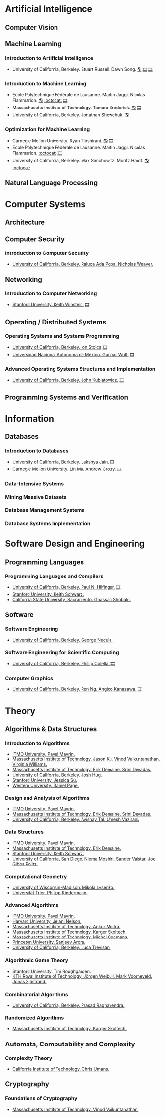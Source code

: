 # Artificial Intelligence

## Computer Vision

## Machine Learning

### Introduction to Artificial Intelligence
- University of California, Berkeley. Stuart Russell. Dawn Song.
[:earth_americas:](https://inst.eecs.berkeley.edu/~cs188/sp21/)
[:film_strip:](https://www.youtube.com/channel/UCHBzJsIcRIVuzzHVYabikTQ/videos)
[:film_strip:](https://www.youtube.com/channel/UCOFsXLMqQFXaFeMNHlpIp9g/playlists)

### Introduction to Machine Learning
- École Polytechnique Fédérale de Lausanne. Martin Jaggi. Nicolas Flammarion.
[:earth_americas:](https://www.epfl.ch/labs/mlo/machine-learning-cs-433/)
[:octocat:](https://github.com/epfml/ML_course)
[:film_strip:](https://www.youtube.com/playlist?list=PL4O4bXkI-fAd4nB7YYR5F8WitmPxjPeAa)
- Massachusetts Institute of Technology. Tamara Broderick.
[:earth_americas:](https://tamarabroderick.com/ml.html)
[:film_strip:](https://www.youtube.com/playlist?list=PLxC_ffO4q_rW0bqQB80_vcQB09HOA3ClV)
- University of California, Berkeley. Jonathan Shewchuk.
[:earth_americas:](https://people.eecs.berkeley.edu/~jrs/189/)

### Optimization for Machine Learning
- Carnegie Mellon University. Ryan Tibshirani.
[:earth_americas:](https://www.stat.cmu.edu/~ryantibs/convexopt-F18/)
[:film_strip:](https://scs.hosted.panopto.com/Panopto/Pages/Sessions/List.aspx#folderID=%222e05ff30-48ba-4598-9f70-a9430132b706%22)
- École Polytechnique Fédérale de Lausanne. Martin Jaggi. Nicolas Flammarion.
[:octocat:](https://github.com/epfml/OptML_course)
[:film_strip:](https://www.youtube.com/playlist?list=PL4O4bXkI-fAeYrsBqTUYn2xMjJAqlFQzX)
- University of California, Berkeley. Max Simchowitz. Moritz Hardt.
[:earth_americas:](https://ee227c.github.io/)
[:octocat:](https://github.com/ee227c/ee227c.github.io)

## Natural Language Processing

# Computer Systems

## Architecture

## Computer Security

### Introduction to Computer Security
- [University of California, Berkeley. Raluca Ada Popa. Nicholas Weaver.](https://cs161.org/)
## Networking

### Introduction to Computer Networking
- [Stanford University. Keith Winstein.](https://cs144.github.io/)
[:film_strip:](https://www.youtube.com/playlist?list=PLoCMsyE1cvdWKsLVyf6cPwCLDIZnOj0NS)

## Operating / Distributed Systems

### Operating Systems and Systems Programming
- [University of California, Berkeley. Ion Stoica](https://cs162.org/)
[:film_strip:](https://archive.org/details/ucberkeley-webcast-PL-XXv-cvA_iBDyz-ba4yDskqMDY6A1w_c)
- [Universidad Nacional Autónoma de México. Gunnar Wolf.](https://gwolf.sistop.org/)
[:film_strip:](https://www.youtube.com/playlist?list=PLoCiKrWUWS9R0nia0HlB6aNf5mgEmi2ho)

### Advanced Operating Systems Structures and Implementation
- [University of California, Berkeley. John Kubiatowicz.](https://people.eecs.berkeley.edu/~kubitron/courses/cs194-24-S13/)
[:film_strip:](https://archive.org/details/ucberkeley-webcast-PL-XXv-cvA_iB_5Q8G8kW5idSwNmXypmQE)

## Programming Systems and Verification

# Information

## Databases

### Introduction to Databases
- [University of California, Berkeley. Lakshya Jain.](https://cs186berkeley.net/)
[:film_strip:](https://archive.org/details/ucberkeley-webcast-PL-XXv-cvA_iBVK2QzAV-R7NMA1ZkaiR2y)
- [Carnegie Mellon University. Lin Ma. Andrew Crotty.](https://15445.courses.cs.cmu.edu/fall2021/)
[:film_strip:](https://www.youtube.com/playlist?list=PLSE8ODhjZXjZaHA6QcxDfJ0SIWBzQFKEG)
### Data-Intensive Systems

### Mining Massive Datasets

### Database Management Systems

### Database Systems Implementation

# Software Design and Engineering

## Programming Languages

### Programming Languages and Compilers
- [University of California, Berkeley. Paul N. Hilfinger.](https://inst.eecs.berkeley.edu/~cs164/fa20/)
[:film_strip:](https://archive.org/details/ucberkeley-webcast-PL3A16CFC42CA6EF4F)
- [Stanford University. Keith Schwarz.](https://web.stanford.edu/class/archive/cs/cs143/cs143.1128/)
- [California State University, Sacramento. Ghassan Shobaki.](https://www.youtube.com/playlist?list=PL6KMWPQP_DM97Hh0PYNgJord-sANFTI3i)

## Software

### Software Engineering
- [University of California, Berkeley. George Necula.](https://sites.google.com/site/ucbcs169fa15/lectures)

### Software Engineering for Scientific Computing
- [University of California, Berkeley. Phillip Colella.](https://inst.eecs.berkeley.edu/~cs294-73/fa19/)
[:film_strip:](https://archive.org/details/ucberkeley-webcast-PL-XXv-cvA_iB8Arh4Szxk275Cu4uRxVt4)

### Computer Graphics
- [University of California, Berkeley. Ren Ng. Angjoo Kanazawa.](https://cs184.eecs.berkeley.edu/sp21)
[:film_strip:](https://archive.org/details/ucberkeley-webcast-PL-XXv-cvA_iBifi0GQVF1R9M_QBWw3xgG)

# Theory

## Algorithms & Data Structures

### Introduction to Algorithms
- [ITMO University. Pavel Mavrin.](https://www.youtube.com/playlist?list=PLrS21S1jm43igE57Ye_edwds_iL7ZOAG4)
- [Massachusetts Institute of Technology. Jason Ku. Vinod Vaikuntanathan. Virginia Williams.](https://learning-modules.mit.edu/materials/index.html?uuid=/course/6/sp19/6.006#materials)
- [Massachusetts Institute of Technology. Erik Demaine. Srini Devadas.](https://ocw.mit.edu/courses/electrical-engineering-and-computer-science/6-006-introduction-to-algorithms-fall-2011/index.htm)
- [University of California, Berkeley. Josh Hug.](https://sp21.datastructur.es/)
- [Stanford University. Jessica Su.](http://web.stanford.edu/class/archive/cs/cs161/cs161.1168/)
- [Western University. Daniel Page.](https://www.youtube.com/playlist?list=PLN-ShipRKQ0h6jIphD381pHdQtj_APRM8)

### Design and Analysis of Algorithms
- [ITMO University. Pavel Mavrin.](https://www.youtube.com/playlist?list=PLrS21S1jm43igE57Ye_edwds_iL7ZOAG4)
- [Massachusetts Institute of Technology. Erik Demaine. Srini Devadas.](https://ocw.mit.edu/courses/electrical-engineering-and-computer-science/6-046j-design-and-analysis-of-algorithms-spring-2015/)
- [University of California, Berkeley. Avishay Tal. Umesh Vazirani.](https://inst.eecs.berkeley.edu/~cs170/fa20/)

### Data Structures
- [ITMO University. Pavel Mavrin.](https://www.youtube.com/playlist?list=PLrS21S1jm43igE57Ye_edwds_iL7ZOAG4)
- [Massachusetts Institute of Technology. Erik Demaine.](https://www.youtube.com/playlist?list=PLUl4u3cNGP61hsJNdULdudlRL493b-XZf)
- [Stanford University. Keith Schwarz.](http://web.stanford.edu/class/cs166/)
- [University of California, San Diego. Niema Moshiri. Sander Valstar. Joe Gibbs Politz.](https://ucsd-cse100-s20.github.io/)

### Computational Geometry
- [University of Wisconsin-Madison. Mikola Lysenko.](https://www.youtube.com/playlist?list=PLESnaHRvLM-72xIXf8dL2EOqN8UgAZMj7)
- [Universität Trier. Philipp Kindermann.](https://www.youtube.com/c/PhilippKindermann/playlists?view=50&sort=dd&shelf_id=2)

### Advanced Algorithms
- [ITMO University. Pavel Mavrin.](https://www.youtube.com/playlist?list=PLrS21S1jm43igE57Ye_edwds_iL7ZOAG4)
- [Harvard University. Jelani Nelson.](http://people.seas.harvard.edu/~minilek/cs224/fall14/index.html)
- [Massachusetts Institute of Technology. Ankur Moitra.](http://people.csail.mit.edu/moitra/854.html)
- [Massachusetts Institute of Technology. Karger Skoltech.](https://www.youtube.com/playlist?list=PL2B4EEwhKD-NbwZ4ezj7gyc_3yNrojKM9)
- [Massachusetts Institute of Technology. Michel Goemans.](https://ocw.mit.edu/courses/electrical-engineering-and-computer-science/6-854j-advanced-algorithms-fall-2008/index.htm)
- [Princeton University. Sanjeev Arora.](https://www.cs.princeton.edu/courses/archive/fall15/cos521/)
- [University of California, Berkeley. Luca Trevisan.](https://theory.stanford.edu/~trevisan/cs261/)

### Algorithmic Game Theory
- [Stanford University. Tim Roughgarden.](https://timroughgarden.org/f13/f13.html)
- [KTH Royal Institute of Technology. Jörgen Weibull. Mark Voorneveld. Jonas Sjöstrand.](https://www.math.kth.se/matstat/gru/sf2972/2013/)

### Combinatorial Algorithms
- [University of California, Berkeley. Prasad Raghavendra.](https://people.eecs.berkeley.edu/~prasad/spring2021.html)

### Randomized Algorithms
- [Massachusetts Institute of Technology. Karger Skoltech.](http://courses.csail.mit.edu/6.856/current/)

## Automata, Computability and Complexity

### Complexity Theory
- [California Institute of Technology. Chris Umans.](http://users.cms.caltech.edu/~umans/cs151/index.html)

## Cryptography

### Foundations of Cryptography
- [Massachusetts Institute of Technology. Vinod Vaikuntanathan.](https://mit6875.github.io/)